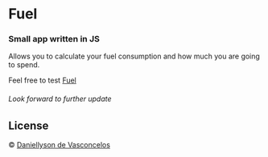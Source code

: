 # Fuel
### Small app written in JS

Allows you to calculate your fuel consumption and how much you are going to spend.

Feel free to test [Fuel](http://www.danyfuel.tk/)

###### Look forward to further update

## License

© [Daniellyson de Vasconcelos](https://www.linkedin.com/in/daniellyson-vasconcelos/)